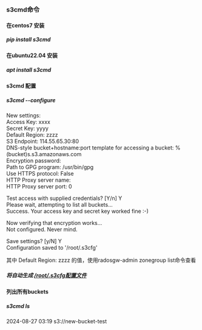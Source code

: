 ### s3cmd命令
#### 在centos7 安装 
##### pip install s3cmd
#### 在ubuntu22.04 安装
##### apt install s3cmd

#### s3cmd 配置
##### s3cmd --configure

New settings:<br>
  Access Key: xxxx<br>
  Secret Key: yyyy<br>
  Default Region: zzzz<br>
  S3 Endpoint: 114.55.65.30:80<br>
  DNS-style bucket+hostname:port template for accessing a bucket: %(bucket)s.s3.amazonaws.com<br>
  Encryption password: <br>
  Path to GPG program: /usr/bin/gpg<br>
  Use HTTPS protocol: False<br>
  HTTP Proxy server name: <br>
  HTTP Proxy server port: 0<br>

Test access with supplied credentials? [Y/n] Y<br>
Please wait, attempting to list all buckets...<br>
Success. Your access key and secret key worked fine :-)<br>

Now verifying that encryption works...<br>
Not configured. Never mind.<br>

Save settings? [y/N] Y<br>
Configuration saved to '/root/.s3cfg'<br>

其中  Default Region: zzzz 的值，使用radosgw-admin zonegroup list命令查看<br>

##### 将自动生成 [/root/.s3cfg配置文件](https://github.com/26844/ceph-docs/blob/main/s3cfg)


#### 列出所有buckets
##### s3cmd ls
2024-08-27 03:19  s3://new-bucket-test
